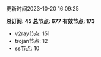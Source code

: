 更新时间2023-10-20 16:09:25

**总订阅: 45**
**总节点: 677**
**有效节点: 173**
- v2ray节点: 151
- trojan节点: 12
- ss节点: 10

